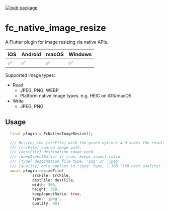 [![pub package](https://img.shields.io/pub/v/fc_native_image_resize.svg)](https://pub.dev/packages/fc_native_image_resize)

# fc_native_image_resize

A Flutter plugin for image resizing via native APIs.

| iOS | Android | macOS | Windows |
| --- | ------- | ----- | ------- |
| ✅  | ✅      | ✅    | ✅      |

Supported image types:

- Read
  - JPEG, PNG, WEBP
  - Platform native image types. e.g. HEIC on iOS/macOS
- Write
  - JPEG, PNG

## Usage

```dart
  final plugin = FcNativeImageResize();

  /// Resizes the [srcFile] with the given options and saves the results to [destFile].
  /// [srcFile] source image path.
  /// [destFile] destination image path.
  /// [keepAspectRatio] if true, keeps aspect ratio.
  /// [type] destination file type. 'png' or 'jpeg'.
  /// [quality] only applies to 'jpeg' type, 1-100 (100 best quality).
  await plugin.resizeFile(
            srcFile: srcFile,
            destFile: destFile,
            width: 300,
            height: 300,
            keepAspectRatio: true,
            type: 'jpeg',
            quality: 90)
```
